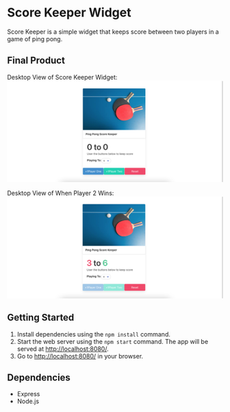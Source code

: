 # Score Keeper Widget

Score Keeper is a simple widget that keeps score between two players in a game of ping pong.

## Final Product

Desktop View of Score Keeper Widget:
!["desktop"](./public/images/desktop.png)

Desktop View of When Player 2 Wins:
!["winner"](./public/images/winner.png)

## Getting Started

1. Install dependencies using the `npm install` command.
2. Start the web server using the `npm start` command. The app will be served at <http://localhost:8080/>.
3. Go to <http://localhost:8080/> in your browser.

## Dependencies

- Express
- Node.js